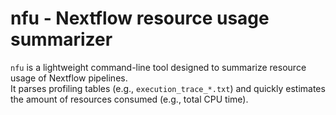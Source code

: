 # nfu - Nextflow resource usage summarizer

`nfu` is a lightweight command-line tool designed to summarize resource usage of Nextflow pipelines.  
It parses profiling tables (e.g., `execution_trace_*.txt`) and quickly estimates the amount of resources consumed (e.g., total CPU time).

